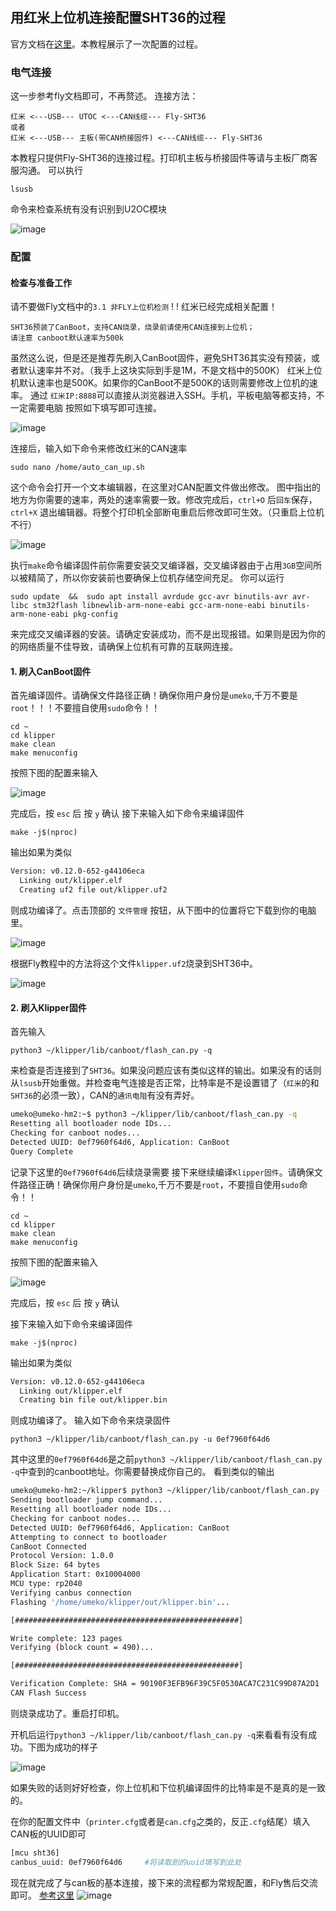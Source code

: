 ## 用红米上位机连接配置SHT36的过程

官方文档在[这里](https://mellow.klipper.cn/#/board/fly_shtadxl/README)。本教程展示了一次配置的过程。

### 电气连接

这一步参考fly文档即可，不再赘述。
连接方法：

    红米 <---USB--- UTOC <---CAN线缆--- Fly-SHT36
    或者
    红米 <---USB--- 主板(带CAN桥接固件) <---CAN线缆--- Fly-SHT36

本教程只提供Fly-SHT36的连接过程。打印机主板与桥接固件等请与主板厂商客服沟通。
可以执行

    lsusb
命令来检查系统有没有识别到U2OC模块

![image](https://github.com/user-attachments/assets/81536b19-9e1f-4085-a8ae-5361e698bb43)

### 配置

#### 检查与准备工作
请不要做Fly文档中的`3.1 非FLY上位机检测` ! ! 红米已经完成相关配置！

```
SHT36预装了CanBoot，支持CAN烧录，烧录前请使用CAN连接到上位机；
请注意 canboot默认速率为500k
```
虽然这么说，但是还是推荐先刷入CanBoot固件，避免SHT36其实没有预装，或者默认速率并不对。（我手上这块实际到手是1M，不是文档中的500K）
红米上位机默认速率也是500K。如果你的CanBoot不是500K的话则需要修改上位机的速率。
通过 `红米IP:8888`可以直接从浏览器进入SSH。手机，平板电脑等都支持，不一定需要电脑
按照如下填写即可连接。

![image](https://github.com/user-attachments/assets/bade9a1c-5514-4f77-acd0-5def942956c7)

连接后，输入如下命令来修改红米的CAN速率

    sudo nano /home/auto_can_up.sh
这个命令会打开一个文本编辑器，在这里对CAN配置文件做出修改。
图中指出的地方为你需要的速率，两处的速率需要一致。修改完成后，`ctrl+O` 后`回车`保存，`ctrl+X` 退出编辑器。将整个打印机全部断电重启后修改即可生效。（只重启上位机不行）

![image](https://github.com/user-attachments/assets/a1e6ad50-c4e5-4c6f-bf09-d9a9b8c6af28)

执行`make`命令编译固件前你需要安装交叉编译器，交叉编译器由于占用`3GB`空间所以被精简了，所以你安装前也要确保上位机存储空间充足。
你可以运行

    sudo update  &&  sudo apt install avrdude gcc-avr binutils-avr avr-libc stm32flash libnewlib-arm-none-eabi gcc-arm-none-eabi binutils-arm-none-eabi pkg-config
来完成交叉编译器的安装。请确定安装成功，而不是出现报错。如果则是因为你的的网络质量不佳导致，请确保上位机有可靠的互联网连接。
#### 1. 刷入CanBoot固件
首先编译固件。请确保文件路径正确！确保你用户身份是`umeko`,千万不要是`root`！！！不要擅自使用`sudo`命令！！

    cd ~
    cd klipper
    make clean
    make menuconfig
按照下图的配置来输入

![image](https://github.com/user-attachments/assets/33228d2d-6e27-4d0a-b797-a87160e83d8d)

完成后，按 `esc` 后 按 `y` 确认
接下来输入如下命令来编译固件

    make -j$(nproc)

输出如果为类似
```bash
Version: v0.12.0-652-g44106eca
  Linking out/klipper.elf
  Creating uf2 file out/klipper.uf2
```
则成功编译了。点击顶部的 `文件管理` 按钮，从下图中的位置将它下载到你的电脑里。

![image](https://github.com/user-attachments/assets/0fcb770b-fd1b-4a03-8df1-d7c28ed1037c)

根据Fly教程中的方法将这个文件`klipper.uf2`烧录到SHT36中。

![image](https://github.com/user-attachments/assets/688ed1a5-3a74-45bd-8997-29d61a2e3d17)

#### 2. 刷入Klipper固件
首先输入

    python3 ~/klipper/lib/canboot/flash_can.py -q
来检查是否连接到了`SHT36`。如果没问题应该有类似这样的输出。如果没有的话则从`lsusb`开始重做。并检查电气连接是否正常，比特率是不是设置错了（`红米`的和`SHT36`的必须一致），CAN的`通讯电阻`有没有弄好。

```bash
umeko@umeko-hm2:~$ python3 ~/klipper/lib/canboot/flash_can.py -q
Resetting all bootloader node IDs...
Checking for canboot nodes...
Detected UUID: 0ef7960f64d6, Application: CanBoot
Query Complete
```
记录下这里的`0ef7960f64d6`后续烧录需要
接下来继续编译`Klipper固件`。请确保文件路径正确！确保你用户身份是`umeko`,千万不要是`root`，不要擅自使用`sudo`命令！！

    cd ~
    cd klipper
    make clean
    make menuconfig
按照下图的配置来输入

![image](https://github.com/user-attachments/assets/00320cd4-a219-499b-894f-9b65284c4754)

完成后，按 `esc` 后 按 `y` 确认

接下来输入如下命令来编译固件

    make -j$(nproc)
输出如果为类似
```bash
Version: v0.12.0-652-g44106eca
  Linking out/klipper.elf
  Creating bin file out/klipper.bin
```
则成功编译了。
输入如下命令来烧录固件

    python3 ~/klipper/lib/canboot/flash_can.py -u 0ef7960f64d6
其中这里的`0ef7960f64d6`是之前`python3 ~/klipper/lib/canboot/flash_can.py -q`中查到的canboot地址。你需要替换成你自己的。
看到类似的输出
```bash
umeko@umeko-hm2:~/klipper$ python3 ~/klipper/lib/canboot/flash_can.py -u 0ef7960f64d6
Sending bootloader jump command...
Resetting all bootloader node IDs...
Checking for canboot nodes...
Detected UUID: 0ef7960f64d6, Application: CanBoot
Attempting to connect to bootloader
CanBoot Connected
Protocol Version: 1.0.0
Block Size: 64 bytes
Application Start: 0x10004000
MCU type: rp2040
Verifying canbus connection
Flashing '/home/umeko/klipper/out/klipper.bin'...

[##################################################]

Write complete: 123 pages
Verifying (block count = 490)...

[##################################################]

Verification Complete: SHA = 90190F3EFB96F39C5F0530ACA7C231C99D87A2D1
CAN Flash Success
```
则烧录成功了。重启打印机。

开机后运行`python3 ~/klipper/lib/canboot/flash_can.py -q`来看看有没有成功。下图为成功的样子

![image](https://github.com/user-attachments/assets/7ff10fbb-e944-4665-bc5a-921ef7ab4230)

如果失败的话则好好检查，你上位机和下位机编译固件的比特率是不是真的是一致的。

在你的配置文件中（`printer.cfg`或者是`can.cfg`之类的，反正`.cfg`结尾）填入CAN板的UUID即可

```bash
[mcu sht36]
canbus_uuid: 0ef7960f64d6     #将读取到的uuid填写到此处
```

现在就完成了与can板的基本连接，接下来的流程都为常规配置，和Fly售后交流即可。
[参考这里](https://mellow.klipper.cn/#/board/fly_sht_v2/cfg)
![image](https://github.com/user-attachments/assets/2877dfbf-319d-49fd-af28-3ae97d7fcc0a)
